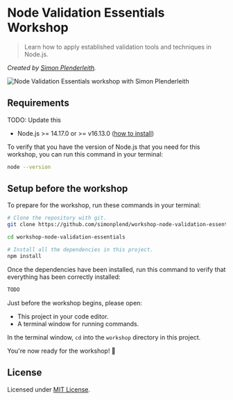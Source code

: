 # Node Validation Essentials Workshop

> Learn how to apply established validation tools and techniques in Node.js.

_Created by [Simon Plenderleith](https://twitter.com/simonplend)._

![Node Validation Essentials workshop with Simon Plenderleith](https://www.nodevalidationessentials.com/images/open-graph-image.png)

## Requirements

TODO: Update this
- Node.js >= 14.17.0 or >= v16.13.0 ([how to install](https://nodejs.dev/learn/how-to-install-nodejs))

To verify that you have the version of Node.js that you need for this workshop,
you can run this command in your terminal:

```sh
node --version
```

## Setup before the workshop

<!-- > If you want to commit and push your work to your own repository on GitHub,
> you will need to [fork](https://docs.github.com/en/free-pro-team@latest/github/getting-started-with-github/fork-a-repo)
> this repository, then clone your fork rather than this repository directly. -->

To prepare for the workshop, run these commands in your terminal:

```sh
# Clone the repository with git.
git clone https://github.com/simonplend/workshop-node-validation-essentials.git

cd workshop-node-validation-essentials

# Install all the dependencies in this project.
npm install
```

Once the dependencies have been installed, run this command to verify that
everything has been correctly installed:

```sh
TODO
```

Just before the workshop begins, please open:

- This project in your code editor.
- A terminal window for running commands.

In the terminal window, `cd` into the `workshop` directory in this project.

You're now ready for the workshop! 🙌

## License

Licensed under [MIT License](./LICENSE.md).
